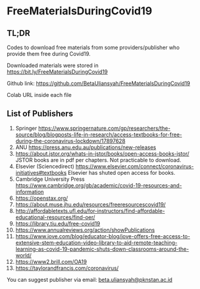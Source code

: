 # FreeMaterialsDuringCovid19
## TL;DR
Codes to download free materials from some providers/publisher who provide them free during Covid19.

Downloaded materials were stored in https://bit.ly/FreeMaterialsDuringCovid19

Github link: https://github.com/BetaUliansyah/FreeMaterialsDuringCovid19

Colab URL inside each file

## List of Publishers
1. Springer https://www.springernature.com/gp/researchers/the-source/blog/blogposts-life-in-research/access-textbooks-for-free-during-the-coronavirus-lockdown/17897628
2. ANU https://press.anu.edu.au/publications/new-releases
3. https://about.jstor.org/whats-in-jstor/books/open-access-books-jstor/ JSTOR books are in pdf per chapters. Not practicable to download.
4. Elsevier (Sciencedirect) https://www.elsevier.com/connect/coronavirus-initiatives#textbooks Elsevier has shuted open access for books.
5. Cambridge University Press https://www.cambridge.org/gb/academic/covid-19-resources-and-information
6. https://openstax.org/
7. https://about.muse.jhu.edu/resources/freeresourcescovid19/
8. http://affordabletexts.ufl.edu/for-instructors/find-affordable-educational-resources/find-oer/
9. https://library.tiu.edu/free-covid19
10. https://www.annualreviews.org/action/showPublications
11. https://www.jove.com/blog/educator-blog/jove-offers-free-access-to-extensive-stem-education-video-library-to-aid-remote-teaching-learning-as-covid-19-pandemic-shuts-down-classrooms-around-the-world/
12. https://www2.brill.com/OA19
13. https://taylorandfrancis.com/coronavirus/

You can suggest publisher via email: beta.uliansyah@pknstan.ac.id
